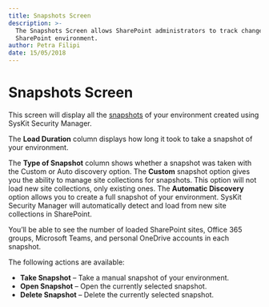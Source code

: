 ```yaml
---
title: Snapshots Screen
description: >-
  The Snapshots Screen allows SharePoint administrators to track changes in the
  SharePoint environment.
author: Petra Filipi
date: 15/05/2018
---
```


# Snapshots Screen

This screen will display all the [snapshots](basics.md#snapshot) of your environment created using SysKit Security Manager.

The **Load Duration** column displays how long it took to take a snapshot of your environment.

The **Type of Snapshot** column shows whether a snapshot was taken with the Custom or Auto discovery option. The **Custom** snapshot option gives you the ability to manage site collections for snapshots. This option will not load new site collections, only existing ones. The **Automatic Discovery** option allows you to create a full snapshot of your environment. SysKit Security Manager will automatically detect and load from new site collections in SharePoint.

You’ll be able to see the number of loaded SharePoint sites, Office 365 groups, Microsoft Teams, and personal OneDrive accounts in each snapshot.

The following actions are available:

* **Take Snapshot** – Take a manual snapshot of your environment.
* **Open Snapshot** – Open the currently selected snapshot.
* **Delete Snapshot** – Delete the currently selected snapshot.

